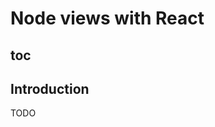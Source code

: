# Node views with React

## toc

## Introduction
TODO

<demo name="Guide/NodeViews/ReactComponent" />

